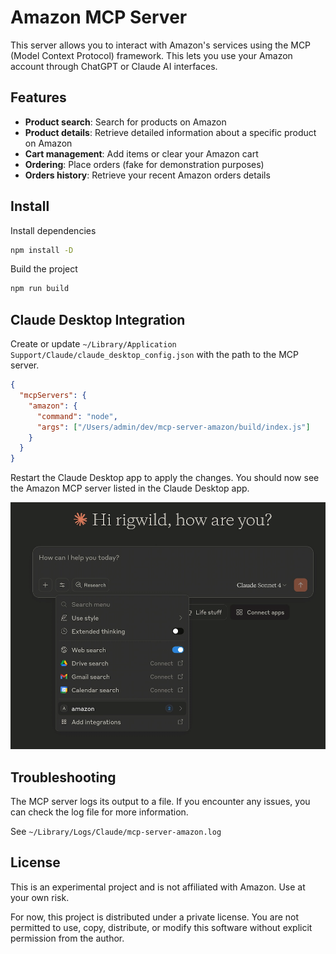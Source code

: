 # Amazon MCP Server

This server allows you to interact with Amazon's services using the MCP (Model Context Protocol) framework. This lets you use your Amazon account through ChatGPT or Claude AI interfaces.

## Features

- **Product search**: Search for products on Amazon
- **Product details**: Retrieve detailed information about a specific product on Amazon
- **Cart management**: Add items or clear your Amazon cart
- **Ordering**: Place orders (fake for demonstration purposes)
- **Orders history**: Retrieve your recent Amazon orders details

## Install

Install dependencies

```sh
npm install -D
```

Build the project

```sh
npm run build
```

## Claude Desktop Integration

Create or update `~/Library/Application Support/Claude/claude_desktop_config.json` with the path to the MCP server.

```json
{
  "mcpServers": {
    "amazon": {
      "command": "node",
      "args": ["/Users/admin/dev/mcp-server-amazon/build/index.js"]
    }
  }
}
```

Restart the Claude Desktop app to apply the changes. You should now see the Amazon MCP server listed in the Claude Desktop app.

![screenshot](./screenshot.webp)

## Troubleshooting

The MCP server logs its output to a file. If you encounter any issues, you can check the log file for more information.

See `~/Library/Logs/Claude/mcp-server-amazon.log`

## License

This is an experimental project and is not affiliated with Amazon. Use at your own risk.

For now, this project is distributed under a private license. You are not permitted to use, copy, distribute, or modify this software without explicit permission from the author.
